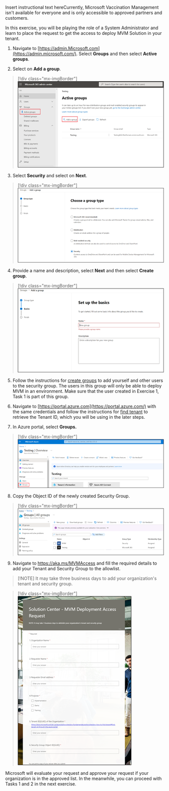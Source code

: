 Insert instructional text hereCurrently, Microsoft Vaccination Management isn't available for everyone and is only accessible to approved partners and customers.

In this exercise, you will be playing the role of a System Administrator and learn to place the request to get the access to deploy MVM Solution in your tenant.

1.  Navigate to [https://admin.Microsoft.com](https://admin.microsoft.com/). Select **Groups** and then select **Active groups**.

2.  Select on **Add a group**.

> [!div class="mx-imgBorder"]
> [![Screenshot of adding a group to your environment.](../media/16-add-group.png)](../media/16-add-group.png)

3.  Select **Security** and select on **Next**.

> [!div class="mx-imgBorder"]
> [![Screenshot of selecting a security role for the group.](../media/17-group-type.png)](../media/17-group-type.png)

4.  Provide a name and description, select **Next** and then select **Create group**.

> [!div class="mx-imgBorder"]
> [![Screenshot of providing a name for the group creation.](../media/18-group-name.png)](../media/18-group-name.png)

5.  Follow the instructions for [create groups](/microsoft-365/admin/create-groups/create-groups?view=o365-worldwide#add-members-to-the-group) to add yourself and other users to the security group. The users in this group will only be able to deploy MVM in an environment. Make sure that the user created in Exercise 1, Task 1 is part of this group.

6.  Navigate to [https://portal.azure.com](https://portal.azure.com/) with the same credentials and follow the instructions for [find tenant](/azure/active-directory/fundamentals/active-directory-how-to-find-tenant#find-tenant-id-through-the-azure-portal) to retrieve the Tenant ID, which you will be using in the later steps.

7.  In Azure portal, select **Groups.**

> [!div class="mx-imgBorder"]
> [![Screenshto of selecting the group for testing.](../media/19-test-overview.png)](..media/19-test-overview.png)

8.  Copy the Object ID of the newly created Security Group.

> [!div class="mx-imgBorder"]
> [![Screenshot of finding the object ID for your group.](../media/20-object-id.png)](../media/20-object-id.png)

9.  Navigate to https://aka.ms/MVMAccess and fill the required details to add your Tenant and Security Group to the allowlist. 

> [!NOTE] It may take three business days to add your organization's tenant and security group.

> [!div class="mx-imgBorder"]
> [![Screenshot showing the request access form.](../media/21-request-access.png)](../media/21-request-access.png)

Microsoft will evaluate your request and approve your request if your organization is in the approved list. In the meanwhile, you can proceed with Tasks 1 and 2 in the next exercise.
